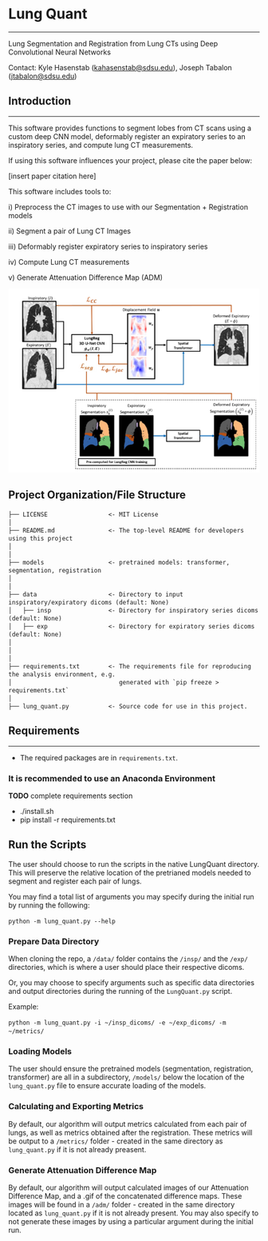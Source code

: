# Lung Quant 

---

Lung Segmentation and Registration from Lung CTs using Deep Convolutional Neural Networks

Contact: Kyle Hasenstab (kahasenstab@sdsu.edu), Joseph Tabalon (jtabalon@sdsu.edu)

## Introduction 

---
 
This software provides functions to segment lobes from CT scans using a custom deep CNN model, deformably register an expiratory series to an inspiratory series, and compute lung CT measurements. 

If using this software influences your project, please cite the paper below:

[insert paper citation here]

This software includes tools to:

i) Preprocess the CT images to use with our Segmentation + Registration models

ii) Segment a pair of Lung CT Images

iii) Deformably register expiratory series to inspiratory series 

iv) Compute Lung CT measurements

v) Generate Attenuation Difference Map (ADM)

![LungQuant Figure](https://github.com/jtabalon/LungQuant/blob/main/lung_quant_figure.png)


## Project Organization/File Structure
```
├── LICENSE                 <- MIT License
│
├── README.md               <- The top-level README for developers using this project
│
│
├── models                  <- pretrained models: transformer, segmentation, registration
│
│
├── data                    <- Directory to input inspiratory/expiratory dicoms (default: None)
│   ├── insp                <- Directory for inspiratory series dicoms (default: None)
│   ├── exp         	    <- Directory for expiratory series dicoms (default: None)
│
│
│
├── requirements.txt        <- The requirements file for reproducing the analysis environment, e.g.
│                         	   generated with `pip freeze > requirements.txt`
│
├── lung_quant.py           <- Source code for use in this project.
```


## Requirements




---




- The required packages are in `requirements.txt`.


### It is recommended to use an Anaconda Environment
**TODO** complete requirements section
- ./install.sh
- pip install -r requirements.txt

## Run the Scripts

The user should choose to run the scripts in the native LungQuant directory. This will preserve the relative location of the pretrianed models needed to segment and register each pair of lungs.

You may find a total list of arguments you may specify during the initial run by running the following:

`python -m lung_quant.py --help`

### Prepare Data Directory
When cloning the repo, a `/data/` folder contains the `/insp/` and the `/exp/` directories, which is where a user should place their respective dicoms. 

Or, you may choose to specify arguments such as specific data directories and output directories during the running of the `LungQuant.py` script.

Example:

`python -m lung_quant.py -i ~/insp_dicoms/ -e ~/exp_dicoms/ -m ~/metrics/`

### Loading Models

The user should ensure the pretrained models (segmentation, registration, transformer) are all in a subdirectory, `/models/` below the location of the `lung_quant.py` file to ensure accurate loading of the models.

### Calculating and Exporting Metrics

By default, our algorithm will output metrics calculated from each pair of lungs, as well as metrics obtained after the registration. These metrics will be output to a `/metrics/` folder - created in the same directory as `lung_quant.py` if it is not already preasent. 

### Generate Attenuation Difference Map

By default, our algorithm will output calculated images of our Attenuation Difference Map, and a .gif of the concatenated difference maps. These images
will be found in a `/adm/` folder - created in the same directory located as `lung_quant.py` if it is not already present. You may also specify to not
generate these images by using a particular argument during the initial run.

